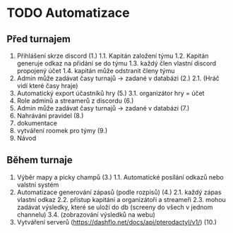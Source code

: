 
# TODO Automatizace
## Před turnajem
1. Přihlášení skrze discord (1.)
	1.1. Kapitán založení týmu
	1.2. Kapitán generuje odkaz na přidání se do týmu
	1.3. každý člen vlastní discord propojený účet
	1.4. kapitán může odstranit členy týmu 
2. Admin může zadávat časy turnajů -> zadané v databázi (2.)
	2.1. (Hráč vidí které časy hraje) 
3. Automatický export účastníků hry (5.)
	3.1. organizátor hry = účet
4. Role adminů a streamerů z discordu (6.)
5. Admin může zadávat časy turnajů -> zadané v databázi (7.)
6. Nahrávání pravidel (8.)
7. dokumentace
8. vytváření roomek pro týmy (9.)
9. Návod
## Během turnaje
1. Výběr mapy a picky champů (3.)
   1.1. Automatické posílání odkazů nebo valstní systém
2. Automatizace generování zápasů (podle rozpisů) (4.)
	2.1. každý zápas vlastní odkaz
	2.2. přístup kapitáni a organizátoři a streameři
	2.3. mohou zadávat výsledky, které se uloží do db (screeny do všech v jednom channelu)
	3.4. (zobrazování výsledků na webu)
3. Vytváření serverů (https://dashflo.net/docs/api/pterodactyl/v1/) (10.)
